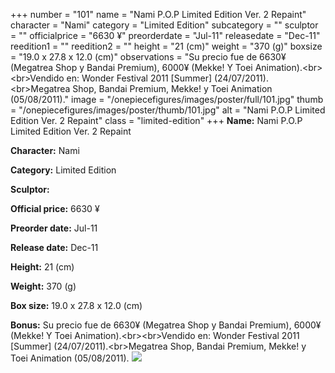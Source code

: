 +++
number = "101"
name = "Nami P.O.P Limited Edition Ver. 2 Repaint"
character = "Nami"
category = "Limited Edition"
subcategory = ""
sculptor = ""
officialprice = "6630 ¥"
preorderdate = "Jul-11"
releasedate = "Dec-11"
reedition1 = ""
reedition2 = ""
height = "21 (cm)"
weight = "370 (g)"
boxsize = "19.0 x 27.8 x 12.0 (cm)"
observations = "Su precio fue de 6630¥ (Megatrea Shop y Bandai Premium), 6000¥ (Mekke! Y Toei Animation).&lt;br&gt;&lt;br&gt;Vendido en: Wonder Festival 2011 [Summer] (24/07/2011).&lt;br&gt;Megatrea Shop, Bandai Premium, Mekke! y Toei Animation (05/08/2011)."
image = "/onepiecefigures/images/poster/full/101.jpg"
thumb = "/onepiecefigures/images/poster/thumb/101.jpg"
alt = "Nami P.O.P Limited Edition Ver. 2 Repaint"
class = "limited-edition"
+++
**Name:** Nami P.O.P Limited Edition Ver. 2 Repaint

**Character:** Nami

**Category:** Limited Edition 

**Sculptor:** 

**Official price:** 6630 ¥

**Preorder date:** Jul-11

**Release date:** Dec-11

**Height:** 21 (cm)

**Weight:** 370 (g)

**Box size:** 19.0 x 27.8 x 12.0 (cm)

**Bonus:** Su precio fue de 6630¥ (Megatrea Shop y Bandai Premium), 6000¥ (Mekke! Y Toei Animation).&lt;br&gt;&lt;br&gt;Vendido en: Wonder Festival 2011 [Summer] (24/07/2011).&lt;br&gt;Megatrea Shop, Bandai Premium, Mekke! y Toei Animation (05/08/2011).
<img src="/onepiecefigures/images/poster/thumb/101.jpg">
